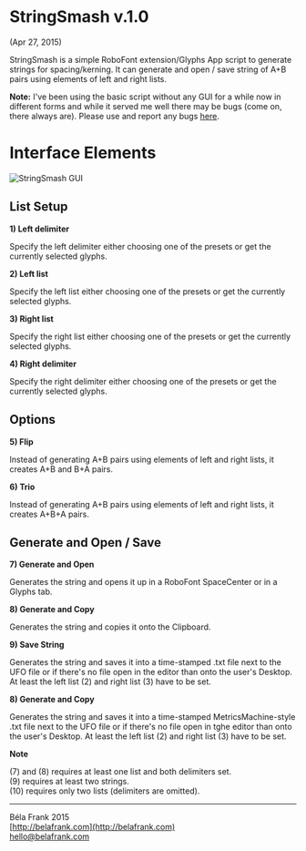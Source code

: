 # StringSmash v.1.0

(Apr 27, 2015)

StringSmash is a simple RoboFont extension/Glyphs App script to generate strings for spacing/kerning. It can generate and open / save string of A+B pairs using elements of left and right lists.

**Note:** I've been using the basic script without any GUI for a while now in different forms and while it served me well there may be bugs (come on, there always are). Please use and report any bugs [here](mailto:hello@belafrank.com).

# Interface Elements

![StringSmash GUI](StringSmashGUI.png "StringSmash GUI")
## List Setup

**1) Left delimiter**

Specify the left delimiter either choosing one of the presets or get the currently selected glyphs.

**2) Left list**

Specify the left list either choosing one of the presets or get the currently selected glyphs.

**3) Right list**

Specify the right list either choosing one of the presets or get the currently selected glyphs.

**4) Right delimiter**

Specify the right delimiter either choosing one of the presets or get the currently selected glyphs.

## Options

**5) Flip**

Instead of generating A+B pairs using elements of left and right lists, it creates A+B and B+A pairs.

**6) Trio**

Instead of generating A+B pairs using elements of left and right lists, it creates A+B+A pairs.

## Generate and Open / Save

**7) Generate and Open**

Generates the string and opens it up in a RoboFont SpaceCenter or in a Glyphs tab.

**8) Generate and Copy**

Generates the string and copies it onto the Clipboard.

**9) Save String**

Generates the string and saves it into a time-stamped .txt file next to the UFO file or if there's no file open in the editor than onto the user's Desktop. At least the left list (2) and right list (3) have to be set.

**8) Generate and Copy**

Generates the string and saves it into a time-stamped MetricsMachine-style .txt file next to the UFO file or if there's no file open in tghe editor than onto the user's Desktop. At least the left list (2) and right list (3) have to be set.

**Note**

(7) and (8) requires at least one list and both delimiters set.  
 (9) requires at least two strings.  
 (10) requires only two lists (delimiters are omitted).

* * *

Béla Frank 2015  
 [http://belafrank.com](http://belafrank.com)  
 [hello@belafrank.com](mailto:hello@belafrank.com)